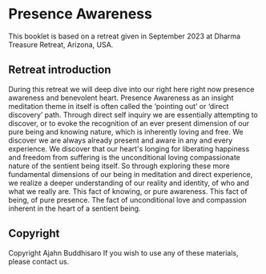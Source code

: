 # Presence Awareness

This booklet is based on a retreat given in September 2023 at Dharma Treasure Retreat, Arizona, USA.

## Retreat introduction

During this retreat we will deep dive into our right here right now presence awareness and benevolent heart. Presence Awareness as an insight meditation theme in itself is often called the ‘pointing out’ or ‘direct discovery’ path. Through direct self inquiry we are essentially attempting to discover, or to evoke the recognition of an ever present dimension of our pure being and knowing nature, which is inherently loving and free. We discover we are always already present and aware in any and every experience. We discover that our heart's longing for liberating happiness and freedom from suffering is the unconditional loving compassionate nature of the sentient being itself. So through exploring these more fundamental dimensions of our being in meditation and direct experience, we realize a deeper understanding of our reality and identity, of who and what we really are. This fact of knowing, or pure awareness. This fact of being, of pure presence. The fact of unconditional love and compassion inherent in the heart of a sentient being. 

## Copyright
Copyright Ajahn Buddhisaro
If you wish to use any of these materials, please contact us.
